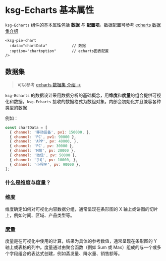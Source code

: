 # ksg-Echarts 基本属性

`ksg-Echarts` 组件的基本属性包括 **数据** 与 **配置项**。数据配置可参考 [echarts 数据集介绍](https://echarts.apache.org/handbook/zh/concepts/dataset)

```vue
<ksg-pie-chart
  :data="chartData"           // 数据
  :option="chartoption"       // echarts图表配置
/>
```

## 数据集
> 可以参考 [echarts 数据集 介绍 -> ](https://echarts.apache.org/handbook/zh/concepts/dataset)

`ksg-Echarts` 的数据设计采用数据分析的基础概念，用**维度**和**度量**的组合提供可视化和数据。`ksg-Echarts` 接收的数据格式为数组对象。内部会初始化并且兼容各种类型的数据

例如：

```js
const chartData = [
  { channel: '移动设备', pv1: 150000, },
  { channel: 'PC', pv1: 90000 },
  { channel: 'APP', pv: 40000, },
  { channel: 'PC', pv: 30000 },
  { channel: 'M端', pv: 20000 },
  { channel: '微信', pv: 50000 },
  { channel: '手Q', pv: 10000, },
  { channel: '小程序', pv: 90000 },
];
```

### 什么是维度与度量？

### 维度

维度确定如何对可视化内容数据分组，通常呈现在条形图的 X 轴上或饼图的切片上，例如时间、区域、产品类型等。

### 度量

度量是在可视化中使用的计算，结果为具体的参考数值，通常呈现在条形图的 Y 轴上或表格的列中。度量通过由聚合函数（例如 Sum 或 Max）组成的与一个或多个字段组合的表达式创建，例如蒸发量、降水量、销售额等。
